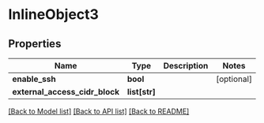 # InlineObject3


## Properties
Name | Type | Description | Notes
------------ | ------------- | ------------- | -------------
**enable_ssh** | **bool** |  | [optional] 
**external_access_cidr_block** | **list[str]** |  | 

[[Back to Model list]](../README.md#documentation-for-models) [[Back to API list]](../README.md#documentation-for-api-endpoints) [[Back to README]](../README.md)


